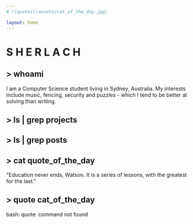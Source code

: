 ```yaml
---
# ![quote](/assets/cat_of_the_day.jpg)

layout: home
---
```

# S H E R L A C H

## > whoami
I am a Computer Science student living in Sydney, Australia. My interests include music, fencing, security and puzzles - which I tend to be better at solving than writing.

## > ls | grep projects

## > ls | grep posts

## > cat quote_of_the_day
"Education never ends, Watson. It is a series of lessons, with the greatest for the last."

## > quote cat_of_the_day
bash: quote: command not found
